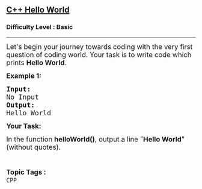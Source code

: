 <h2><a href="https://practice.geeksforgeeks.org/problems/c-hello-world3402/1?page=1&difficulty[]=-1&status[]=unsolved&sortBy=submissions">C++ Hello World</a></h2><h3>Difficulty Level : Basic</h3><hr><div class="problems_problem_content__Xm_eO"><p><span style="font-size:18px">Let's begin your journey towards coding with the very first question of coding world. Your task is to write code which prints <strong>Hello World</strong>. </span></p>

<p><span style="font-size:18px"><strong>Example 1:</strong></span></p>

<pre><span style="font-size:18px"><strong>Input:
</strong>No Input
<strong>Output:
</strong>Hello World</span></pre>

<p><span style="font-size:18px"><strong>Your Task:</strong></span></p>

<p><span style="font-size:18px">In the function <strong>helloWorld()</strong>, output a line&nbsp;"<strong>Hello World</strong>" (without quotes).</span></p>
</div><br><p><span style=font-size:18px><strong>Topic Tags : </strong><br><code>CPP</code>&nbsp;